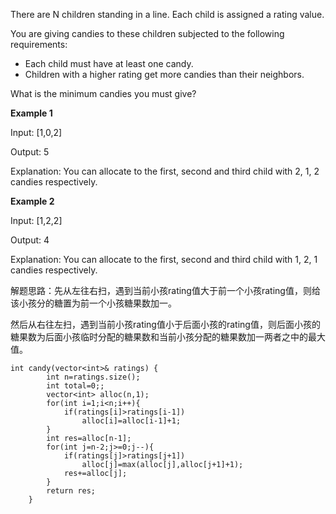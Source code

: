 There are N children standing in a line. Each child is assigned a rating value.

You are giving candies to these children subjected to the following requirements:

- Each child must have at least one candy. 
- Children with a higher rating get more candies than their neighbors. 

What is the minimum candies you must give?

**Example 1**

Input: [1,0,2]

Output: 5

Explanation: You can allocate to the first, second and third child with 2, 1, 2 candies respectively.

**Example 2**

Input: [1,2,2]

Output: 4

Explanation: You can allocate to the first, second and third child with 1, 2, 1 candies respectively.

解题思路：先从左往右扫，遇到当前小孩rating值大于前一个小孩rating值，则给该小孩分的糖置为前一个小孩糖果数加一。

然后从右往左扫，遇到当前小孩rating值小于后面小孩的rating值，则后面小孩的糖果数为后面小孩临时分配的糖果数和当前小孩分配的糖果数加一两者之中的最大值。

```
int candy(vector<int>& ratings) {
        int n=ratings.size();
        int total=0;;
        vector<int> alloc(n,1);
        for(int i=1;i<n;i++){
            if(ratings[i]>ratings[i-1])
                alloc[i]=alloc[i-1]+1;            
        }
        int res=alloc[n-1];
        for(int j=n-2;j>=0;j--){
            if(ratings[j]>ratings[j+1])
                alloc[j]=max(alloc[j],alloc[j+1]+1);
            res+=alloc[j];
        }
        return res;
    }
```
